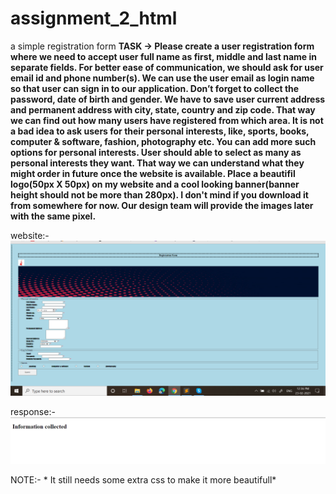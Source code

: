 # assignment_2_html

a simple registration form 
**TASK -> Please create a user registration form where we need to accept user full name as first, middle and last name in separate fields. For better ease of communication, we should ask for user email id and phone number(s). We can use the user email as login name so that user can sign in to our application. Don’t forget to collect the password, date of birth and gender. We have to save user current address and permanent address with city, state, country and zip code.  That way we can find out how many users have registered from which area. It is not a bad idea to ask users for their personal interests, like, sports, books, computer & software, fashion, photography etc. You can add more such options for personal interests. User should able to select as many as personal interests they want. That way we can understand what they might order in future once the website is available. Place a beautifil logo(50px X 50px) on my website and a cool looking banner(banner height should not be more than 280px). I don't mind if you download it from somewhere for now. Our design team will provide the images later with the same pixel.**

website:-
<img src="/Screenshot/form.PNG">

response:-
<img src="/Screenshot/response.PNG">

NOTE:- * It still needs some extra css to make it more beautifull*

